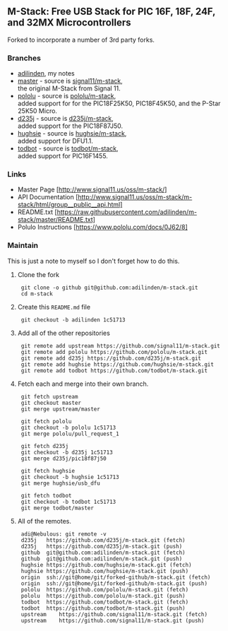 ## M-Stack: Free USB Stack for PIC 16F, 18F, 24F, and 32MX Microcontrollers

Forked to incorporate a number of 3rd party forks. 

### Branches

- [adilinden](https://github.com/adilinden/m-stack/tree/adilinden), my notes
- [master](https://github.com/adilinden/m-stack/tree/master) - source is [signal11/m-stack](https://github.com/signal11/m-stack),  
 the original M-Stack from Signal 11.
- [pololu](https://github.com/adilinden/m-stack/tree/pololu) - source is [pololu/m-stack](https://github.com/pololu/m-stack),  
 added support for for the PIC18F25K50, PIC18F45K50, and the P-Star 25K50 Micro.
- [d235j](https://github.com/adilinden/m-stack/tree/d235j) - source is [d235j/m-stack](https://github.com/d235j/m-stack),  
 added support for the PIC18F87J50.
- [hughsie](https://github.com/adilinden/m-stack/tree/hughsie) - source is [hughsie/m-stack](https://github.com/hughsie/m-stack),  
 added support for DFU1.1.
- [todbot](https://github.com/adilinden/m-stack/tree/todbot) - source is [todbot/m-stack](https://github.com/todbot/m-stack),  
 added support for PIC16F1455.

### Links

- Master Page [http://www.signal11.us/oss/m-stack/]
- API Documentation [http://www.signal11.us/oss/m-stack/m-stack/html/group__public__api.html]
- README.txt [https://raw.githubusercontent.com/adilinden/m-stack/master/README.txt]
- Polulo Instructions [https://www.pololu.com/docs/0J62/8]

### Maintain

This is just a note to myself so I don't forget how to do this.

1. Clone the fork

        git clone -o github git@github.com:adilinden/m-stack.git
        cd m-stack

2. Create this `README.md` file

        git checkout -b adilinden 1c51713

2. Add all of the other repositories

        git remote add upstream https://github.com/signal11/m-stack.git
        git remote add pololu https://github.com/pololu/m-stack.git
        git remote add d235j https://github.com/d235j/m-stack.git
        git remote add hughsie https://github.com/hughsie/m-stack.git
        git remote add todbot https://github.com/todbot/m-stack.git

3. Fetch each and merge into their own branch.

        git fetch upstream
        git checkout master
        git merge upstream/master

        git fetch pololu
        git checkout -b pololu 1c51713
        git merge pololu/pull_request_1

        git fetch d235j
        git checkout -b d235j 1c51713
        git merge d235j/pic18f87j50

        git fetch hughsie
        git checkout -b hughsie 1c51713
        git merge hughsie/usb_dfu

        git fetch todbot
        git checkout -b todbot 1c51713
        git merge todbot/master

4. All of the remotes.

        adi@Nebulous: git remote -v
        d235j   https://github.com/d235j/m-stack.git (fetch)
        d235j   https://github.com/d235j/m-stack.git (push)
        github  git@github.com:adilinden/m-stack.git (fetch)
        github  git@github.com:adilinden/m-stack.git (push)
        hughsie https://github.com/hughsie/m-stack.git (fetch)
        hughsie https://github.com/hughsie/m-stack.git (push)
        origin  ssh://git@home/git/forked-github/m-stack.git (fetch)
        origin  ssh://git@home/git/forked-github/m-stack.git (push)
        pololu  https://github.com/pololu/m-stack.git (fetch)
        pololu  https://github.com/pololu/m-stack.git (push)
        todbot  https://github.com/todbot/m-stack.git (fetch)
        todbot  https://github.com/todbot/m-stack.git (push)
        upstream    https://github.com/signal11/m-stack.git (fetch)
        upstream    https://github.com/signal11/m-stack.git (push)
